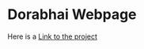 # Dorabhai Webpage

Here is a <a href="https://mantaransingh.github.io/Dorabhai/" target="_blank">Link to the project</a>

<img src="">
<img src="">
